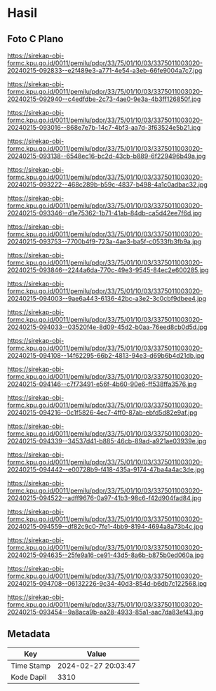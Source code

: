 # Hasil

## Foto C Plano

https://sirekap-obj-formc.kpu.go.id/0011/pemilu/pdpr/33/75/01/10/03/3375011003020-20240215-092833--e2f489e3-a771-4e54-a3eb-66fe9004a7c7.jpg

https://sirekap-obj-formc.kpu.go.id/0011/pemilu/pdpr/33/75/01/10/03/3375011003020-20240215-092940--c4edfdbe-2c73-4ae0-9e3a-4b3ff126850f.jpg

https://sirekap-obj-formc.kpu.go.id/0011/pemilu/pdpr/33/75/01/10/03/3375011003020-20240215-093016--868e7e7b-14c7-4bf3-aa7d-3f63524e5b21.jpg

https://sirekap-obj-formc.kpu.go.id/0011/pemilu/pdpr/33/75/01/10/03/3375011003020-20240215-093138--6548ec16-bc2d-43cb-b889-6f229496b49a.jpg

https://sirekap-obj-formc.kpu.go.id/0011/pemilu/pdpr/33/75/01/10/03/3375011003020-20240215-093222--468c289b-b59c-4837-b498-4a1c0adbac32.jpg

https://sirekap-obj-formc.kpu.go.id/0011/pemilu/pdpr/33/75/01/10/03/3375011003020-20240215-093346--d1e75362-1b71-41ab-84db-ca5d42ee7f6d.jpg

https://sirekap-obj-formc.kpu.go.id/0011/pemilu/pdpr/33/75/01/10/03/3375011003020-20240215-093753--7700b4f9-723a-4ae3-ba5f-c0533fb3fb9a.jpg

https://sirekap-obj-formc.kpu.go.id/0011/pemilu/pdpr/33/75/01/10/03/3375011003020-20240215-093846--2244a6da-770c-49e3-9545-84ec2e600285.jpg

https://sirekap-obj-formc.kpu.go.id/0011/pemilu/pdpr/33/75/01/10/03/3375011003020-20240215-094003--9ae6a443-6136-42bc-a3e2-3c0cbf9dbee4.jpg

https://sirekap-obj-formc.kpu.go.id/0011/pemilu/pdpr/33/75/01/10/03/3375011003020-20240215-094033--03520f4e-8d09-45d2-b0aa-76eed8cb0d5d.jpg

https://sirekap-obj-formc.kpu.go.id/0011/pemilu/pdpr/33/75/01/10/03/3375011003020-20240215-094108--14f62295-66b2-4813-94e3-d69b6b4d21db.jpg

https://sirekap-obj-formc.kpu.go.id/0011/pemilu/pdpr/33/75/01/10/03/3375011003020-20240215-094146--c7f73491-e56f-4b60-90e6-ff538ffa3576.jpg

https://sirekap-obj-formc.kpu.go.id/0011/pemilu/pdpr/33/75/01/10/03/3375011003020-20240215-094216--0c1f5826-4ec7-4ff0-87ab-ebfd5d82e9af.jpg

https://sirekap-obj-formc.kpu.go.id/0011/pemilu/pdpr/33/75/01/10/03/3375011003020-20240215-094339--34537d41-b885-46cb-89ad-a921ae03939e.jpg

https://sirekap-obj-formc.kpu.go.id/0011/pemilu/pdpr/33/75/01/10/03/3375011003020-20240215-094442--e00728b9-f418-435a-9174-47ba4a4ac3de.jpg

https://sirekap-obj-formc.kpu.go.id/0011/pemilu/pdpr/33/75/01/10/03/3375011003020-20240215-094522--adff9676-0a97-41b3-98c6-f42d904fad84.jpg

https://sirekap-obj-formc.kpu.go.id/0011/pemilu/pdpr/33/75/01/10/03/3375011003020-20240215-094559--df82c9c0-7fe1-4bb9-8194-4694a8a73b4c.jpg

https://sirekap-obj-formc.kpu.go.id/0011/pemilu/pdpr/33/75/01/10/03/3375011003020-20240215-094635--25fe9a16-ce91-43d5-8a6b-b875b0ed060a.jpg

https://sirekap-obj-formc.kpu.go.id/0011/pemilu/pdpr/33/75/01/10/03/3375011003020-20240215-094708--06132226-9c34-40d3-854d-b6db7c122568.jpg

https://sirekap-obj-formc.kpu.go.id/0011/pemilu/pdpr/33/75/01/10/03/3375011003020-20240215-093454--9a8aca9b-aa28-4933-85a1-aac7da83ef43.jpg


## Metadata

| Key        | Value               |
| ---------- | ------------------- |
| Time Stamp | 2024-02-27 20:03:47 |
| Kode Dapil | 3310                |



